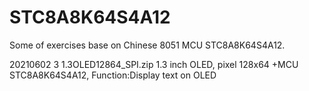 # STC8A8K64S4A12
Some of exercises base on Chinese 8051 MCU STC8A8K64S4A12.

20210602 3 1.3OLED12864_SPI.zip 
1.3 inch OLED, pixel 128x64 +MCU STC8A8K64S4A12,
Function:Display text on OLED
